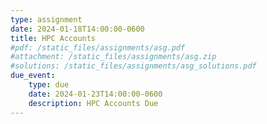 ```yaml
---
type: assignment
date: 2024-01-18T14:00:00-0600
title: HPC Accounts
#pdf: /static_files/assignments/asg.pdf
#attachment: /static_files/assignments/asg.zip
#solutions: /static_files/assignments/asg_solutions.pdf
due_event: 
    type: due
    date: 2024-01-23T14:00:00-0600
    description: HPC Accounts Due
---
```

<!-- This is a sample assignment. -->
